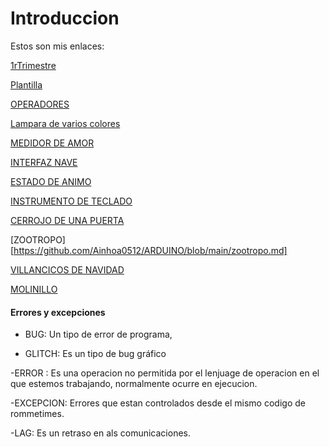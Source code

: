 
# Introduccion



Estos son mis enlaces:

[1rTrimestre](https://github.com/Ainhoa0512/1erTrimestre)

[Plantilla](https://github.com/Ainhoa0512/ARDUINO/blob/main/PLANTILLA.md)

[OPERADORES](https://github.com/Ainhoa0512/ARDUINO/blob/main/OPERADORES.md)

[Lampara de varios colores](https://github.com/Ainhoa0512/ARDUINO/blob/main/Lampara%20varios%20colores.md)

[MEDIDOR DE AMOR](https://github.com/Ainhoa0512/ARDUINO/blob/main/MEDIDOR%20DE%20AMOR.mdvhttps://github.com/Ainhoa0512/ARDUINO/blob/main/OPERADORES.md)

[INTERFAZ NAVE](https://github.com/Ainhoa0512/ARDUINO/blob/main/Interfaz%20de%20nave.md)

[ESTADO DE ANIMO](https://github.com/Ainhoa0512/ARDUINO/blob/main/estado%20de%20animo.md)

[INSTRUMENTO DE TECLADO](https://github.com/Ainhoa0512/ARDUINO/blob/main/Instrumento%20de%20teclado.md)

[CERROJO DE UNA PUERTA](https://github.com/Ainhoa0512/ARDUINO/blob/main/CERROJO%20DE%20UNA%20PUERTA.MD)

[ZOOTROPO][https://github.com/Ainhoa0512/ARDUINO/blob/main/zootropo.md]

[VILLANCICOS DE NAVIDAD](https://github.com/Ainhoa0512/ARDUINO/blob/main/villancicos%20de%20navidad.md)

[MOLINILLO](https://github.com/Ainhoa0512/ARDUINO/blob/main/molinillo.md)




 #### Errores y excepciones
 
- BUG: Un tipo de error de programa,

- GLITCH: Es un tipo de bug gráfico

-ERROR : Es una operacion no permitida por el lenjuage de operacion en el que estemos trabajando, normalmente ocurre en ejecucion.
 
-EXCEPCION: Errores que estan controlados desde el mismo codigo de rommetimes.

-LAG: Es un retraso en als comunicaciones.
 
